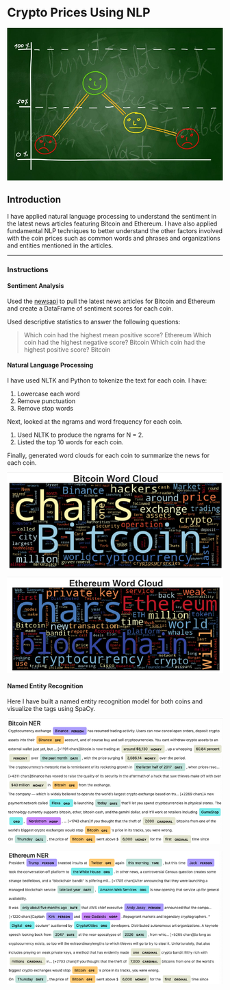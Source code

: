 # Crypto Prices Using NLP

![Stock Sentiment](Images/sentimental.jpeg)

## Introduction

I have applied natural language processing to understand the sentiment in the latest news articles featuring Bitcoin and Ethereum. I have also applied fundamental NLP techniques to better understand the other factors involved with the coin prices such as common words and phrases and organizations and entities mentioned in the articles.

------

### Instructions

#### Sentiment Analysis

Used the [newsapi](https://newsapi.org/) to pull the latest news articles for Bitcoin and Ethereum and create a DataFrame of sentiment scores for each coin.

Used descriptive statistics to answer the following questions:

> Which coin had the highest mean positive score?
> Ethereum
> Which coin had the highest negative score?
> Bitcoin
> Which coin had the highest positive score?
> Bitcoin

#### Natural Language Processing

I have used NLTK and Python to tokenize the text for each coin. I have:

1. Lowercase each word
2. Remove punctuation
3. Remove stop words

Next, looked at the ngrams and word frequency for each coin.

1. Used NLTK to produce the ngrams for N = 2.
2. Listed the top 10 words for each coin.

Finally, generated word clouds for each coin to summarize the news for each coin.

![btc-word-cloud.png](Images/btc-word-cloud.png)

![eth-word-cloud.png](Images/eth-word-cloud.png)

#### Named Entity Recognition

Here I have built a named entity recognition model for both coins and visualize the tags using SpaCy.

![btc-ner.png](Images/btc-ner.png)

![eth-ner.png](Images/eth-ner.png)

